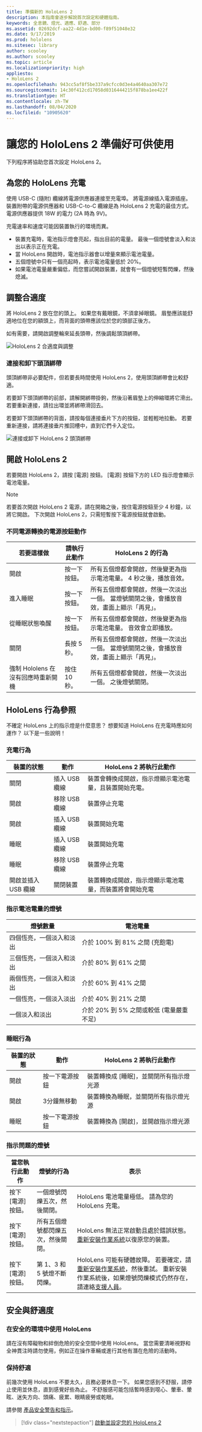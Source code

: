 ```yaml
---
title: 準備新的 HoloLens 2
description: 本指南會逐步解說首次設定和硬體指南。
keywords: 全息鏡、燈光、適應、舒適、部分
ms.assetid: 02692dcf-aa22-4d1e-bd00-f89f51048e32
ms.date: 9/17/2019
ms.prod: hololens
ms.sitesec: library
author: scooley
ms.author: scooley
ms.topic: article
ms.localizationpriority: high
appliesto:
- HoloLens 2
ms.openlocfilehash: 943cc5af8f5be337a9cfcc0d3e4a4640aa307e72
ms.sourcegitcommit: 14c30f412cd17058d0316444215f878ba1ee422f
ms.translationtype: HT
ms.contentlocale: zh-TW
ms.lasthandoff: 08/04/2020
ms.locfileid: "10905620"
---
```

# 讓您的 HoloLens 2 準備好可供使用

下列程序將協助您首次設定 HoloLens 2。

## 為您的 HoloLens 充電

使用 USB-C (隨附) 纜線將電源供應器連接至充電埠。 將電源線插入電源插座。 裝置附帶的電源供應器和 USB-C-to-C 纜線是為 HoloLens 2 充電的最佳方式。 電源供應器提供 18W 的電力 (2A 時為 9V)。

充電速率和速度可能因裝置執行的環境而異。

- 裝置充電時，電池指示燈會亮起，指出目前的電量。  最後一個燈號會淡入和淡出以表示正在充電。
- 當 HoloLens 開啟時，電池指示器會以增量來顯示電池電量。
- 五個燈號中只有一個亮起時，表示電池電量低於 20%。
- 如果電池電量嚴重偏低，而您嘗試開啟裝置，就會有一個燈號短暫閃爍，然後熄滅。

## 調整合適度

將 HoloLens 2 放在您的頭上。 如果您有戴眼鏡，不須拿掉眼鏡。  眉墊應該能舒適地位在您的額頭上，而背面的頭帶應該位於您的頭部正後方。

如有需要，請開啟調整輪來延長頭帶，然後調鬆頭頂綁帶。

![HoloLens 2 合適度與調整](images/hololens2-fit.png)

### 連接和卸下頭頂綁帶

頭頂綁帶非必要配件，但若要長時間使用 HoloLens 2，使用頭頂綁帶會比較舒適。

若要卸下頭頂綁帶的前部，請解開綁帶掛鉤，然後沿著眉墊上的伸縮環將它滑出。 若要重新連接，請拉出環並將綁帶滑回去。

若要卸下頭頂綁帶的背面，請按每個連接垂片下方的按鈕，並輕輕地拉動。 若要重新連接，請將連接垂片推回槽中，直到它們卡入定位。

![連接或卸下 HoloLens 2 頭頂綁帶](images/hololens2-headstrap.png)

## 開啟 HoloLens 2

若要開啟 HoloLens 2，請按 [電源] 按鈕。  [電源] 按鈕下方的 LED 指示燈會顯示電池電量。

> [!NOTE]
> 若要首次開啟 HoloLens 2 電源，請在開箱之後，按住電源按鈕至少 4 秒鐘，以將它開啟。 下次開啟 HoloLens 2，只需短暫按下電源按鈕就會啟動。

### 不同電源轉換的電源按鈕動作

| 若要這樣做 | 請執行此動作 | HoloLens 2 的行為 |
| - | - | - |
| 開啟 | 按一下按鈕。 | 所有五個燈都會開啟，然後變更為指示電池電量。 4 秒之後，播放音效。 |
| 進入睡眠 | 按一下按鈕。 | 所有五個燈都會開啟，然後一次淡出一個。 當燈號關閉之後，會播放音效，畫面上顯示「再見」。 |
| 從睡眠狀態喚醒 | 按一下按鈕。 | 所有五個燈都會開啟，然後變更為指示電池電量。 音效會立即播放。 |
| 關閉 | 長按 5 秒。 |  所有五個燈都會開啟，然後一次淡出一個。 當燈號關閉之後，會播放音效，畫面上顯示「再見」。 |
| 強制 Hololens 在沒有回應時重新開機 | 按住 10 秒。 | 所有五個燈都會開啟，然後一次淡出一個。 之後燈號關閉。 |

## HoloLens 行為參照

不確定 HoloLens 上的指示燈是什麼意思？ 想要知道 HoloLens 在充電時應如何運作？  以下是一些說明！

### 充電行為

| 裝置的狀態 | 動作 | HoloLens 2 將執行此動作 |
| - | - | - |
| 關閉 | 插入 USB 纜線 | 裝置會轉換成開啟，指示燈顯示電池電量，且裝置開始充電。
| 開啟 | 移除 USB 纜線 | 裝置停止充電
| 開啟 | 插入 USB 纜線 | 裝置開始充電
| 睡眠 | 插入 USB 纜線 | 裝置開始充電
| 睡眠 | 移除 USB 纜線 | 裝置停止充電
| 開啟並插入 USB 纜線 | 關閉裝置 | 裝置轉換成開啟，指示燈顯示電池電量，而裝置將會開始充電 |

### 指示電池電量的燈號

| 燈號數量 | 電池電量 |
| - | - |
| 四個恆亮，一個淡入和淡出 | 介於 100% 到 81% 之間 (充飽電) |
| 三個恆亮，一個淡入和淡出 | 介於 80% 到 61% 之間 |
| 兩個恆亮，一個淡入和淡出 | 介於 60% 到 41% 之間 |
| 一個恆亮，一個淡入淡出 | 介於 40% 到 21% 之間 |
| 一個淡入和淡出 | 介於 20% 到 5% 之間或較低 (電量嚴重不足) |

### 睡眠行為

| 裝置的狀態 | 動作 | HoloLens 2 將執行此動作 |
| - | - | - |
| 開啟 | 按一下電源按鈕 | 裝置轉換成 [睡眠]，並關閉所有指示燈光源 |
| 開啟 | 3分鐘無移動 | 裝置轉換為睡眠，並關閉所有指示燈光源 |
| 睡眠 | 按一下電源按鈕 | 裝置轉換為 [開啟]，並開啟指示燈光源 |

### 指示問題的燈號

| 當您執行此動作 | 燈號的行為 | 表示 |
| - | - | - |
| 按下 [電源] 按鈕。 | 一個燈號閃爍五次，然後關閉。 | HoloLens 電池電量極低。 請為您的 HoloLens 充電。 |
| 按下 [電源] 按鈕。 | 所有五個燈號都閃爍五次，然後關閉。 |  HoloLens 無法正常啟動且處於錯誤狀態。 [重新安裝作業系統](hololens-recovery.md)以復原您的裝置。 |
| 按下 [電源] 按鈕。 | 第 1、3 和 5 號燈不斷閃爍。 |  HoloLens 可能有硬體故障。 若要確定，請[重新安裝作業系統](hololens-recovery.md)，然後重試。 重新安裝作業系統後，如果燈號閃爍模式仍然存在，請連絡[支援人員](https://support.microsoft.com/en-us/supportforbusiness/productselection?sapid=3ec35c62-022f-466b-3a1e-dbbb7b9a55fb)。 |

## 安全與舒適度

### 在安全的環境中使用 HoloLens

請在沒有障礙物和絆倒危險的安全空間中使用 HoloLens。 當您需要清晰視野和全神貫注時請勿使用，例如正在操作車輛或進行其他有潛在危險的活動時。

### 保持舒適

前幾次使用 HoloLens 不要太久，且務必要休息一下。 如果您感到不舒服，請停止使用並休息，直到感覺好些為止。 不舒服感可能包括暫時感到噁心、暈車、暈眩、迷失方向、頭痛、疲累、眼睛疲勞或乾眼。

請參閱 [產品安全警告和指示](https://support.microsoft.com/help/4558037/product-safety-warnings-and-instructions)。

> [!div class="nextstepaction"]
> [啟動並設定您的 HoloLens 2](hololens2-start.md)
